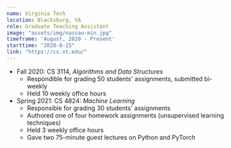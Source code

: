 ```yaml
---
name: Virginia Tech
location: Blacksburg, VA
role: Graduate Teaching Assistant
image: "assets/img/nassau-min.jpg"
timeframe: 'August, 2020 - Present'
starttime: "2020-8-15"
link: "https://cs.vt.edu/"
---
```


- Fall 2020: CS 3114, *Algorithms and Data Structures*
  - Respondible for grading 50 students' assignments, submitted bi-weekly
  - Held 10 weekly office hours
- Spring 2021: CS 4824: *Machine Learning*
  - Responsible for grading 30 students' assignments
  - Authored one of four homework assignments (unsupervised learning techniques)
  - Held 3 weekly office hours
  - Gave two 75-minute guest lectures on Python and PyTorch
